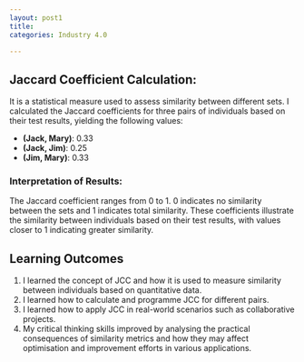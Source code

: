 ```yaml
---
layout: post1
title: 
categories: Industry 4.0

---
```

## Jaccard Coefficient Calculation:

It is a statistical measure used to assess similarity between different sets. I calculated the Jaccard coefficients for three pairs of individuals based on their test results, yielding the following values:

- **(Jack, Mary)**: 0.33
- **(Jack, Jim)**: 0.25
- **(Jim, Mary)**: 0.33

### Interpretation of Results:

The Jaccard coefficient ranges from 0 to 1. 0 indicates no similarity between the sets and 1 indicates total similarity.
These coefficients illustrate the similarity between individuals based on their test results, with values closer to 1 indicating greater similarity.

## Learning Outcomes

1. I learned the concept of JCC and how it is used to measure similarity between individuals based on quantitative data.
2. I learned how to calculate and programme JCC for different pairs.
3. I learned how to apply JCC in real-world scenarios such as collaborative projects.
4. My critical thinking skills improved by analysing the practical consequences of similarity metrics and how they may affect             optimisation and improvement efforts in various applications.
   

